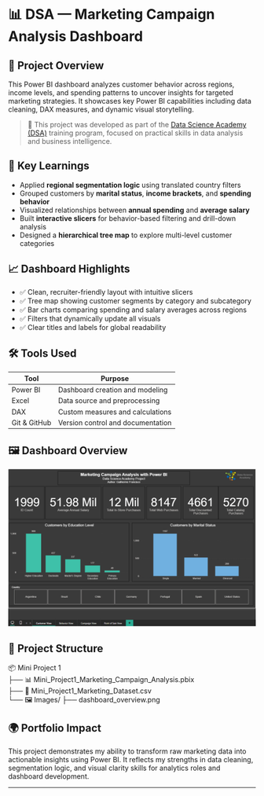 # 📊 DSA — Marketing Campaign Analysis Dashboard

## 🔎 Project Overview  
This Power BI dashboard analyzes customer behavior across regions, income levels, and spending patterns to uncover insights for targeted marketing strategies. It showcases key Power BI capabilities including data cleaning, DAX measures, and dynamic visual storytelling.

> 🧪 This project was developed as part of the [Data Science Academy (DSA)](https://www.datascienceacademy.com.br/start) training program, focused on practical skills in data analysis and business intelligence.

## 🧠 Key Learnings  
- Applied **regional segmentation logic** using translated country filters  
- Grouped customers by **marital status**, **income brackets**, and **spending behavior**  
- Visualized relationships between **annual spending** and **average salary**  
- Built **interactive slicers** for behavior-based filtering and drill-down analysis  
- Designed a **hierarchical tree map** to explore multi-level customer categories  

## 📈 Dashboard Highlights  
- ✅ Clean, recruiter-friendly layout with intuitive slicers  
- ✅ Tree map showing customer segments by category and subcategory  
- ✅ Bar charts comparing spending and salary averages across regions  
- ✅ Filters that dynamically update all visuals  
- ✅ Clear titles and labels for global readability  

## 🛠️ Tools Used

| Tool         | Purpose                            |
|--------------|------------------------------------|
| Power BI     | Dashboard creation and modeling    |
| Excel        | Data source and preprocessing      |
| DAX          | Custom measures and calculations   |
| Git & GitHub | Version control and documentation  |

## 🖼️ Dashboard Overview

![Dashboard Overview](Images/Customer_View.png)


## 📁 Project Structure

📦 Mini Project 1  
├── 📊 Mini_Project1_Marketing_Campaign_Analysis.pbix  
├── 📄 Mini_Project1_Marketing_Dataset.csv  
└── 🖼️ Images/ ├── dashboard_overview.png  

## 🌍 Portfolio Impact  
This project demonstrates my ability to transform raw marketing data into actionable insights using Power BI. It reflects my strengths in data cleaning, segmentation logic, and visual clarity skills for analytics roles and dashboard development.

---
